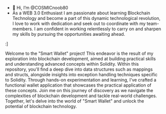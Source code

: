 - 👋 Hi, I’m @COSMICnoob80
- As a WEB 3.0 Enthusiast I am
passionate about learning Blockchain Technology and become a
part of this dynamic technological revolution, I love to work with
dedication and seek out to coordinate with my team-members. I am
confident in working relentlessly to carry on and sharpen my skills by
pursuing the opportunities awaiting ahead. 

:]


Welcome to the "Smart Wallet" project! This endeavor is the result of my exploration into blockchain development, aimed at building practical skills and understanding advanced concepts within Solidity.
Within this repository, you'll find a deep dive into data structures such as mappings and structs, alongside insights into exception handling techniques specific to Solidity. Through hands-on experimentation and learning, I've crafted a functional wallet application that showcases the practical application of these concepts.
Join me on this journey of discovery as we navigate the complexities of blockchain development and tackle real-world challenges. Together, let's delve into the world of "Smart Wallet" and unlock the potential of blockchain technology.

